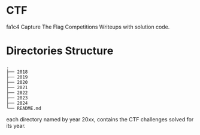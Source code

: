 # CTF
fa1c4 Capture The Flag Competitions Writeups with solution code.

# Directories Structure
```shell
.
├── 2018
├── 2019
├── 2020
├── 2021
├── 2022
├── 2023
├── 2024
└── README.md
```

each directory named by year 20xx, contains the CTF challenges solved for its year.
